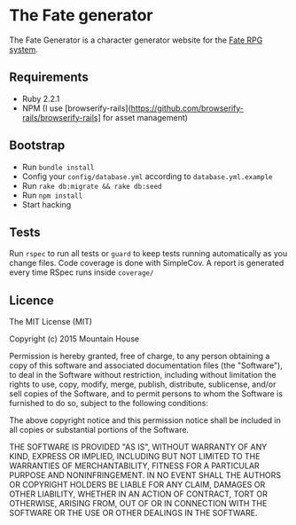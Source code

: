 # The Fate generator

The Fate Generator is a character generator website for the [Fate RPG system](http://www.evilhat.com/home/fate-core/).

## Requirements

- Ruby 2.2.1
- NPM (I use [browserify-rails](https://github.com/browserify-rails/browserify-rails] for asset management)

## Bootstrap

- Run `bundle install`
- Config your `config/database.yml` according to `database.yml.example`
- Run `rake db:migrate && rake db:seed`
- Run `npm install`
- Start hacking

## Tests

Run `rspec` to run all tests or `guard` to keep tests running automatically as you change files. Code coverage is done with SimpleCov. A report is generated every time RSpec runs inside `coverage/`

## Licence

The MIT License (MIT)

Copyright (c) 2015 Mountain House

Permission is hereby granted, free of charge, to any person obtaining a copy
of this software and associated documentation files (the "Software"), to deal
in the Software without restriction, including without limitation the rights
to use, copy, modify, merge, publish, distribute, sublicense, and/or sell
copies of the Software, and to permit persons to whom the Software is
furnished to do so, subject to the following conditions:

The above copyright notice and this permission notice shall be included in all
copies or substantial portions of the Software.

THE SOFTWARE IS PROVIDED "AS IS", WITHOUT WARRANTY OF ANY KIND, EXPRESS OR
IMPLIED, INCLUDING BUT NOT LIMITED TO THE WARRANTIES OF MERCHANTABILITY,
FITNESS FOR A PARTICULAR PURPOSE AND NONINFRINGEMENT. IN NO EVENT SHALL THE
AUTHORS OR COPYRIGHT HOLDERS BE LIABLE FOR ANY CLAIM, DAMAGES OR OTHER
LIABILITY, WHETHER IN AN ACTION OF CONTRACT, TORT OR OTHERWISE, ARISING FROM,
OUT OF OR IN CONNECTION WITH THE SOFTWARE OR THE USE OR OTHER DEALINGS IN THE
SOFTWARE.
